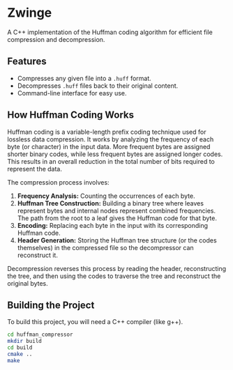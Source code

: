 # Zwinge

A C++ implementation of the Huffman coding algorithm for efficient file compression and decompression.

## Features

*   Compresses any given file into a `.huff` format.
*   Decompresses `.huff` files back to their original content.
*   Command-line interface for easy use.

## How Huffman Coding Works

Huffman coding is a variable-length prefix coding technique used for lossless data compression. It works by analyzing the frequency of each byte (or character) in the input data. More frequent bytes are assigned shorter binary codes, while less frequent bytes are assigned longer codes. This results in an overall reduction in the total number of bits required to represent the data.

The compression process involves:
1.  **Frequency Analysis:** Counting the occurrences of each byte.
2.  **Huffman Tree Construction:** Building a binary tree where leaves represent bytes and internal nodes represent combined frequencies. The path from the root to a leaf gives the Huffman code for that byte.
3.  **Encoding:** Replacing each byte in the input with its corresponding Huffman code.
4.  **Header Generation:** Storing the Huffman tree structure (or the codes themselves) in the compressed file so the decompressor can reconstruct it.

Decompression reverses this process by reading the header, reconstructing the tree, and then using the codes to traverse the tree and reconstruct the original bytes.

## Building the Project

To build this project, you will need a C++ compiler (like g++).

```bash
cd huffman_compressor
mkdir build
cd build
cmake ..
make